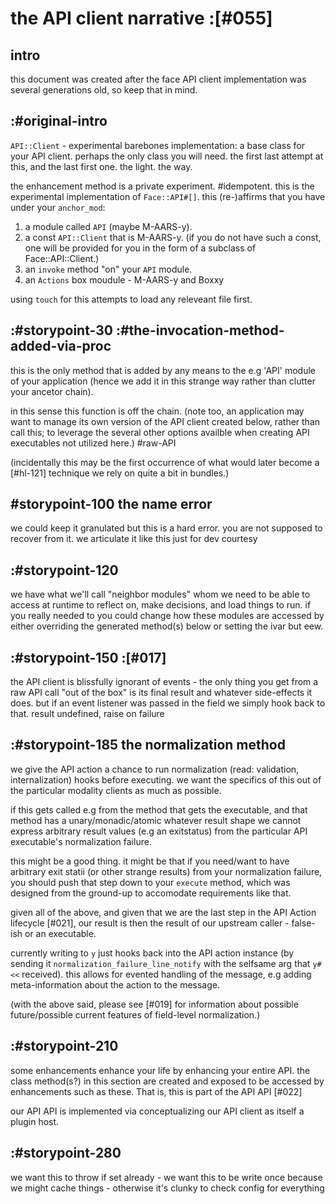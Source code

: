 # the API client narrative :[#055]

## intro

this document was created after the face API client implementation was several
generations old, so keep that in mind.


## :#original-intro

`API::Client` - experimental barebones implementation: a base class for
your API client. perhaps the only class you will need. the first last
attempt at this, and the last first one. the light. the way.

the enhancement method is a private experiment. #idempotent. this is the
experimental implementation of `Face::API#[]`. this (re-)affirms that you have
under your `anchor_mod`:

1) a module called `API` (maybe M-AARS-y).
2) a const `API::Client` that is M-AARS-y. (if you do not have such a
  const, one will be provided for you in the form of a subclass of
  Face::API::Client.)
3) an `invoke` method "on" your `API` module.
4) an `Actions` box moudule - M-AARS-y and Boxxy

using `touch` for this attempts to load any releveant file first.





## :#storypoint-30 :#the-invocation-method-added-via-proc

this is the only method that is added by any means to the e.g 'API' module of
your application (hence we add it in this strange way rather than clutter your
ancetor chain).

in this sense this function is off the chain. (note too, an application may
want to manage its own version of the API client created below, rather than
call this; to leverage the several other options availble when creating API
executables not utilized here.) #raw-API

(incidentally this may be the first occurrence of what would later become
a [#hl-121] technique we rely on quite a bit in bundles.)


## #storypoint-100 the name error

we could keep it granulated but this is a hard error. you are not supposed to
recover from it. we articulate it like this just for dev courtesy



## :#storypoint-120

we have what we'll call "neighbor modules" whom we need to be able to access
at runtime to reflect on, make decisions, and load things to run. if you
really needed to you could change how these modules are accessed by either
overriding the generated method(s) below or setting the ivar but eew.



## :#storypoint-150 :[#017]

the API client is blissfully ignorant of events - the only thing you get from
a raw API call "out of the box" is its final result and whatever side-effects
it does. but if an event listener was passed in the field we simply hook back
to that. result undefined, raise on failure



## :#storypoint-185 the normalization method

we give the API action a chance to run normalization (read: validation,
internalization) hooks before executing. we want the specifics of this out of
the particular modality clients as much as possible.

if this gets called e.g from the method that gets the executable, and that
method has a unary/monadic/atomic whatever result shape we cannot express
arbitrary result values (e.g an exitstatus) from the particular API
executable's normalization failure.

this might be a good thing. it might be that if you need/want to have
arbitrary exit statii (or other strange results) from your normalization
failure, you should push that step down to your `execute` method, which was
designed from the ground-up to accomodate requirements like that.

given all of the above, and given that we are the last step in the API Action
lifecycle [#021], our result is then the result of our upstream caller -
false-ish or an executable.

currently writing to `y` just hooks back into the API action instance (by
sending it `normalization_failure_line_notify` with the selfsame arg that
`y#<<` received). this allows for evented handling of the message, e.g adding
meta-information about the action to the message.

(with the above said, please see [#019] for information about possible
future/possible current features of field-level normalization.)



## :#storypoint-210

some enhancements enhance your life by enhancing your entire API. the class
method(s?) in this section are created and exposed to be accessed by
enhancements such as these. That is, this is part of the API API [#022]

our API API is implemented via conceptualizing our API client as itself a
plugin host.



## :#storypoint-280

we want this to throw if set already - we want this to be write once because
we might cache things - otherwise it's clunky to check config for everything

